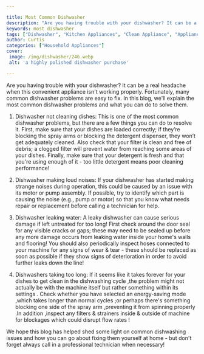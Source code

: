 ```yaml
---

title: Most Common Dishwasher
description: "Are you having trouble with your dishwasher? It can be a real headache when this convenient appliance isn't working properly. Fort...you wont regret reading on"
keywords: most dishwasher
tags: ["Dishwasher", "Kitchen Appliances", "Clean Appliance", "Appliance Guide"]
author: Curtis
categories: ["Household Appliances"]
cover: 
 image: /img/dishwasher/246.webp
 alt: 'a highly polished dishwasher purchase'

---
```


Are you having trouble with your dishwasher? It can be a real headache when this convenient appliance isn't working properly. Fortunately, many common dishwasher problems are easy to fix. In this blog, we'll explain the most common dishwasher problems and what you can do to solve them. 

1. Dishwasher not cleaning dishes: This is one of the most common dishwasher problems, but there are a few things you can do to resolve it. First, make sure that your dishes are loaded correctly; if they’re blocking the spray arms or blocking the detergent dispenser, they won’t get adequately cleaned. Also check that your filter is clean and free of debris; a clogged filter will prevent water from reaching some areas of your dishes. Finally, make sure that your detergent is fresh and that you're using enough of it - too little detergent means poor cleaning performance! 

2. Dishwasher making loud noises: If your dishwasher has started making strange noises during operation, this could be caused by an issue with its motor or pump assembly. If possible, try to identify which part is causing the noise (e.g., pump or motor) so that you know what needs repair or replacement before calling a technician for help. 

3. Dishwasher leaking water: A leaky dishwasher can cause serious damage if left untreated for too long! First check around the door seal for any visible cracks or gaps; these may need to be sealed up before any more damage occurs from leaking water inside your home's walls and flooring! You should also periodically inspect hoses connected to your machine for any signs of wear & tear - these should be replaced as soon as possible if they show signs of deterioration in order to avoid further leaks down the line! 

 4. Dishwashers taking too long: If it seems like it takes forever for your dishes to get clean in the dishwashing cycle ,the problem might not actually be with the machine itself but rather something within its settings . Check whether you have selected an energy-saving mode ,which takes longer than normal cycles ;or perhaps there's something blocking one side of the spray arm ,preventing it from spinning properly .In addition ,inspect any filters & strainers inside & outside of machine for blockages which could disrupt flow rates !

We hope this blog has helped shed some light on common dishwashing issues and how you can go about fixing them yourself at home - but don't forget always call in a professional technician when necessary!
